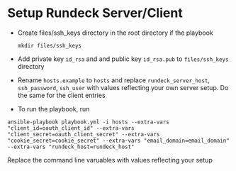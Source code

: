 # Setup Rundeck Server/Client

- Create files/ssh_keys directory in the root directory if the playbook

  ```mkdir files/ssh_keys```
- Add private key ```id_rsa``` and and public key ```id_rsa.pub``` to ```files/ssh_keys``` directory

- Rename ```hosts.example``` to ```hosts``` and replace ```rundeck_server_host```, ```ssh_password```, ```ssh_user``` with values reflecting your own server setup. Do the same for the client entries

- To run the playbook, run

 ```ansible-playbook playbook.yml -i hosts --extra-vars "client_id=oauth_client_id" --extra-vars "client_secret=oauth_client_secret" --extra-vars "cookie_secret=cookie_secret" --extra-vars "email_domain=email_domain" --extra-vars "rundeck_host=rundeck_host"```
 
 Replace the command line varuables with values reflecting your setup
